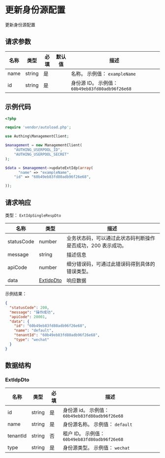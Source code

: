 # 更新身份源配置

<!--
  警告⚠️：
  不要直接修改该文档，
  https://github.com/Authing/authing-docs-factory
  使用该项目进行生成
-->

更新身份源配置

## 请求参数

| 名称 | 类型 | 必填 | 默认值 | 描述 |
| ---- | ---- | ---- | ---- | ---- |
| name | string | 是 |  | 名称。 示例值： `exampleName` |
| id | string | 是 |  | 身份源 ID。 示例值： `60b49eb83fd80adb96f26e68` |


## 示例代码

```php
<?php

require 'vendor/autoload.php';

use Authing\ManagementClient;

$management = new ManagementClient(
    "AUTHING_USERPOOL_ID",
    "AUTHING_USERPOOL_SECRET"
);

$data = $management->updateExtIdp(array(
      "name" => "exampleName",
    "id" => "60b49eb83fd80adb96f26e68",

));
```


## 请求响应

类型： `ExtIdpSingleRespDto`

| 名称 | 类型 | 描述 |
| ---- | ---- | ---- |
| statusCode | number | 业务状态码，可以通过此状态码判断操作是否成功，200 表示成功。 |
| message | string | 描述信息 |
| apiCode | number | 细分错误码，可通过此错误码得到具体的错误类型。 |
| data | <a href="#ExtIdpDto">ExtIdpDto</a> | 响应数据 |



示例结果：

```json
{
  "statusCode": 200,
  "message": "操作成功",
  "apiCode": 20001,
  "data": {
    "id": "60b49eb83fd80adb96f26e68",
    "name": "default",
    "tenantId": "60b49eb83fd80adb96f26e68",
    "type": "wechat"
  }
}
```

## 数据结构


### <a id="ExtIdpDto"></a> ExtIdpDto

| 名称 | 类型 | 必填 | 描述 |
| ---- |  ---- | ---- | ---- |
| id | string | 是 | 身份源 id。 示例值： `60b49eb83fd80adb96f26e68`  |
| name | string | 是 | 身份源名称。 示例值： `default`  |
| tenantId | string | 否 | 租户 ID。 示例值： `60b49eb83fd80adb96f26e68`  |
| type | string | 是 | 身份源类型。 示例值： `wechat`  |



